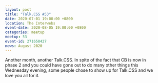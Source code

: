 ```yaml
---
layout: post
title: "Talk.CSS #53"
date: 2020-07-01 19:00:00 +0800
location: The Interwebs
event-date: 2020-08-05 19:00:00 +0800
categories: meetup
meetup: 53
event-id: 271658427
news: August 2020
---
```

Another month, another Talk.CSS. In spite of the fact that CB is now in phase 2 and you could have gone out to do many other things this Wednesday evening, some people chose to show up for Talk.CSS and we love you all for it.
